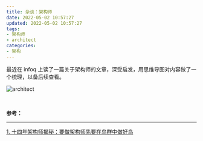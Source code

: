 ```yaml
---
title: 杂谈：架构师
date: 2022-05-02 10:57:27
updated: 2022-05-02 10:57:27
tags:
- 架构师
- architect
categories:
- 架构
---
```


最近在 infoq 上读了一篇关于架构师的文章，深受启发，用思维导图对内容做了一个梳理，以备后续查看。

<!-- more -->

![architect](/images/other/architect.jpg "architect")


</br>

**参考：**

----
[1]:https://www.infoq.cn/article/x5I9egrl31GuWjuBE9B5

[1. 十四年架构师揭秘：要做架构师先要在鸟群中做好鸟][1]
